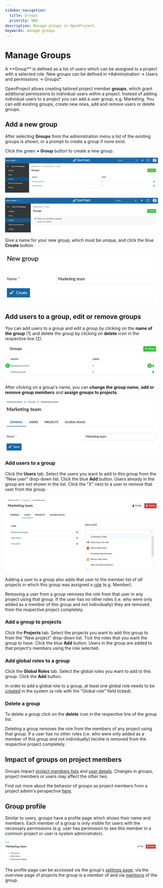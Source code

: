 ```yaml
---
sidebar_navigation:
  title: Groups
  priority: 980
description: Manage groups in OpenProject.
keywords: manage groups
---
```


# Manage Groups

<div class="glossary">
A **Group** is defined as a list of users which can be assigned to a project with a selected role. New groups can be defined in *Administration -> Users and permissions -> Groups*.
</div>

OpenProject allows creating tailored project member **groups**, which  grant additional permissions to individual users within a project. Instead of adding individual users to a project you can add a user group, e.g. Marketing. You can edit existing groups, create new ones, add and remove users or delete groups.

## Add a new group

After selecting **Groups** from the administration menu a list of the existing groups is shown, or a prompt to create a group if none exist.

Click the green **+ Group** button to create a new group.

![create groups](image-20200211142053557.png)

![no existing groups](image-20200115164118182.png)

Give a name for your new group, which must be unique, and click the blue **Create** button.

![new group](image-20200115164328352.png)

## Add users to a group, edit or remove groups

You can add users to a group and edit a group by clicking on the **name of the group** (1) and  delete the group by clicking on **delete** icon in the respective line (2).

![Sys-admin-edit-groups](Sys-admin-edit-groups.png)

After clicking on a group's name, you can **change the group name**, **add or remove group members** and **assign groups to projects**.

![edit-groups](image-20210505162541644.png)



### Add users to a group

Click the **Users** tab. Select the users you want to add to this group from the "New user" drop-down list. Click the blue **Add** button. Users already in the group are not shown in the list. Click the "X" next to a user to remove that user from the group.

![add-users-to-group](image-20210302095755016.png)

Adding a user to a group also adds that user to the member list of *all* projects in which this group was assigned a [role](../roles-permissions) (e.g. Member).

Removing a user from a group removes the role from that user in any project using that group. If the user has no other roles (i.e. who were only added as a member of this group and not individually) they are removed from the respective project completely.

### Add a group to projects

Click the **Projects** tab. Select the projects you want to add this group to from the "New project" drop-down list. Tick the roles that you want the group to have. Click the blue **Add** button. Users in the group are added to that project's members using the role selected.

### Add global roles to a group

Click the **Global Roles** tab. Select the global roles you want to add to this group. Click the **Add** button.

In order to add a global role to a group, at least one global role needs to be [created](../roles-permissions) in the system (a role with the "Global role" field ticked).

### Delete a group

To delete a group click on the **delete** icon in the respective line of the group list.

Deleting a group removes the role from the members of any project using that group. If a user has no other roles (i.e. who were only added as a member of this group and not individually) he/she is removed from the respective project completely.

## Impact of groups on project members

Groups impact [project members lists](../../../getting-started/invite-members) and [user details](../users). Changes in groups, project members or users may affect the other two.

Find out more about the behavior of groups as project members from a project admin's perspective [here](../../../getting-started/invite-members/#behavior-of-groups-as-project-members).

## Group profile

Similar to users, groups have a profile page which shows their name and members. Each member of a group is only visible for users with the necessary permissions (e.g. user has permission to see this member in a common project or user is system administrator).

![group-profile-page](image-20210302144820982.png)

The profile page can be accessed via the group's [settings page](#add-users-to-a-group-edit-or-remove-groups), via the overview page of projects the group is a member of and via [mentions](../../../user-guide/work-packages/edit-work-package/#-notification-mention) of the group.
